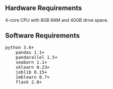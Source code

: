 ## Hardware Requirements

4-core CPU with 8GB RAM and 40GB drive space.

## Software Requirements
<pre>
python 3.6+ 
    pandas 1.1+
    pandarallel 1.5+
    seaborn 1.1+
    sklearn 0.23+
    joblib 0.15+
    imblearn 0.7+
    flask 2.0+
</pre>
